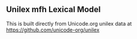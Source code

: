 Unilex mfh Lexical Model
----------------------

This is built directly from Unicode.org unilex data at
https://github.com/unicode-org/unilex
